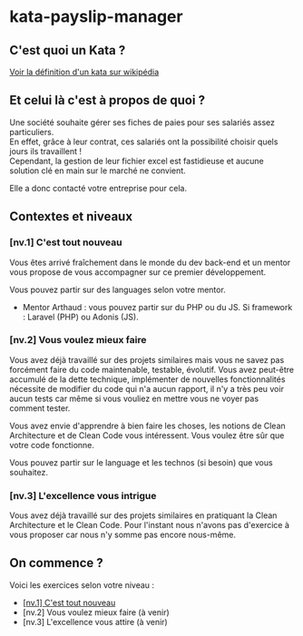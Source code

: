 # kata-payslip-manager

## C'est quoi un Kata ?

[Voir la définition d'un kata sur wikipédia](<https://fr.wikipedia.org/wiki/Kata_(programmation)>)

## Et celui là c'est à propos de quoi ?

Une société souhaite gérer ses fiches de paies pour ses salariés assez particuliers.  
En effet, grâce à leur contrat, ces salariés ont la possibilité choisir quels jours ils travaillent !  
Cependant, la gestion de leur fichier excel est fastidieuse et aucune solution clé en main sur le marché ne convient.

Elle a donc contacté votre entreprise pour cela.

## Contextes et niveaux

### [nv.1] C'est tout nouveau

Vous êtes arrivé fraîchement dans le monde du dev back-end et un mentor vous propose de vous accompagner sur ce premier développement.

Vous pouvez partir sur des languages selon votre mentor.

- Mentor Arthaud : vous pouvez partir sur du PHP ou du JS. Si framework : Laravel (PHP) ou Adonis (JS).

### [nv.2] Vous voulez mieux faire

Vous avez déjà travaillé sur des projets similaires mais vous ne savez pas forcément faire du code maintenable, testable, évolutif.
Vous avez peut-être accumulé de la dette technique, implémenter de nouvelles fonctionnalités nécessite de modifier du code qui n'a aucun rapport, il n'y a très peu voir aucun tests car même si vous vouliez en mettre vous ne voyer pas comment tester.

Vous avez envie d'apprendre à bien faire les choses, les notions de Clean Architecture et de Clean Code vous intéressent. Vous voulez être sûr que votre code fonctionne.

Vous pouvez partir sur le language et les technos (si besoin) que vous souhaitez.

### [nv.3] L'excellence vous intrigue

Vous avez déjà travaillé sur des projets similaires en pratiquant la Clean Architecture et le Clean Code.
Pour l'instant nous n'avons pas d'exercice à vous proposer car nous n'y somme pas encore nous-même.

## On commence ?

Voici les exercices selon votre niveau :

- [[nv.1] C'est tout nouveau](/doc/nv1/start.md)
- [nv.2] Vous voulez mieux faire (à venir)
- [nv.3] L'excellence vous attire (à venir)

